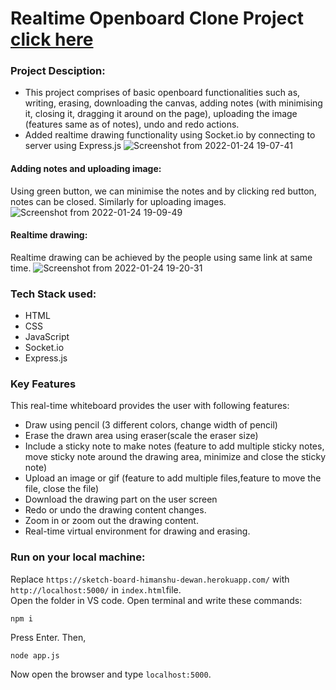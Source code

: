 # Realtime Openboard Clone Project [click here](https://sketch-board-himanshu-dewan.herokuapp.com/)

### Project Desciption:
- This project comprises of basic openboard functionalities such as, writing, erasing, downloading the canvas, adding notes (with minimising it, closing it, dragging it around on the page), uploading the image (features same as of notes), undo and redo actions. <br>
- Added realtime drawing functionality using Socket.io by connecting to server using Express.js
![Screenshot from 2022-01-24 19-07-41](https://user-images.githubusercontent.com/32437794/150794921-a7e7a418-97c3-4501-af67-005abbbe6f49.png)



#### Adding notes and uploading image:
Using green button, we can minimise the notes and by clicking red button, notes can be closed. Similarly for uploading images. <br>
![Screenshot from 2022-01-24 19-09-49](https://user-images.githubusercontent.com/32437794/150794936-83c0c706-3fbc-4511-ad0d-a13ee2dae2dd.png)



#### Realtime drawing:
Realtime drawing can be achieved by the people using same link at same time.
![Screenshot from 2022-01-24 19-20-31](https://user-images.githubusercontent.com/32437794/150794958-d1ff2c9d-ca04-41d5-a1a6-a3fefe02f196.png)



### Tech Stack used:
- HTML
- CSS
- JavaScript
- Socket.io
- Express.js 

### Key Features
This real-time whiteboard provides the user with following features:

- Draw using pencil (3 different colors, change width of pencil)
- Erase the drawn area using eraser(scale the eraser size)
- Include a sticky note to make notes (feature to add multiple sticky notes, move sticky note around the drawing area, minimize and close the sticky note)
- Upload an image or gif (feature to add multiple files,feature to move the file, close the file)
- Download the drawing part on the user screen
- Redo or undo the drawing content changes.
- Zoom in or zoom out the drawing content.
- Real-time virtual environment for drawing and erasing.

### Run on your local machine:
Replace `https://sketch-board-himanshu-dewan.herokuapp.com/` with `http://localhost:5000/` in `index.html`file. <br>
Open the folder in VS code. Open terminal and write these commands: <br>
```
npm i 
```
Press Enter. Then,
```
node app.js
```
Now open the browser and type `localhost:5000`.


